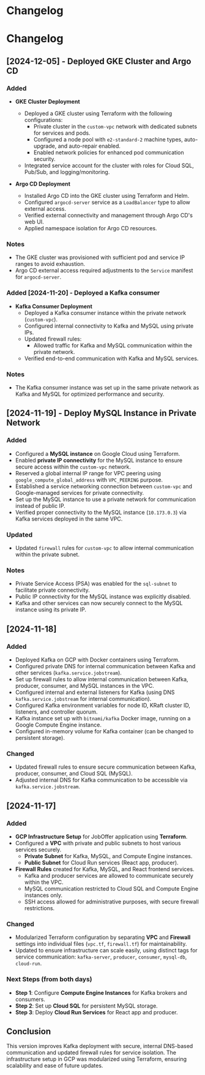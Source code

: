 # Changelog

# Changelog

## [2024-12-05] - Deployed GKE Cluster and Argo CD

### Added
- **GKE Cluster Deployment**
  - Deployed a GKE cluster using Terraform with the following configurations:
    - Private cluster in the `custom-vpc` network with dedicated subnets for services and pods.
    - Configured a node pool with `e2-standard-2` machine types, auto-upgrade, and auto-repair enabled.
    - Enabled network policies for enhanced pod communication security.
  - Integrated service account for the cluster with roles for Cloud SQL, Pub/Sub, and logging/monitoring.

- **Argo CD Deployment**
  - Installed Argo CD into the GKE cluster using Terraform and Helm.
  - Configured `argocd-server` service as a `LoadBalancer` type to allow external access.
  - Verified external connectivity and management through Argo CD's web UI.
  - Applied namespace isolation for Argo CD resources.

### Notes
- The GKE cluster was provisioned with sufficient pod and service IP ranges to avoid exhaustion.
- Argo CD external access required adjustments to the `Service` manifest for `argocd-server`.


### Added [2024-11-20] - Deployed a Kafka consumer

- **Kafka Consumer Deployment**
  - Deployed a Kafka consumer instance within the private network (`custom-vpc`).
  - Configured internal connectivity to Kafka and MySQL using private IPs.
  - Updated firewall rules:
    - Allowed traffic for Kafka and MySQL communication within the private network.
  - Verified end-to-end communication with Kafka and MySQL services.

### Notes
- The Kafka consumer instance was set up in the same private network as Kafka and MySQL for optimized performance and security.

## [2024-11-19] - Deploy MySQL Instance in Private Network

### Added
- Configured a **MySQL instance** on Google Cloud using Terraform.
- Enabled **private IP connectivity** for the MySQL instance to ensure secure access within the `custom-vpc` network.
- Reserved a global internal IP range for VPC peering using `google_compute_global_address` with `VPC_PEERING` purpose.
- Established a service networking connection between `custom-vpc` and Google-managed services for private connectivity.
- Set up the MySQL instance to use a private network for communication instead of public IP.
- Verified proper connectivity to the MySQL instance (`10.173.0.3`) via Kafka services deployed in the same VPC.

### Updated
- Updated `firewall` rules for `custom-vpc` to allow internal communication within the private subnet.

### Notes
- Private Service Access (PSA) was enabled for the `sql-subnet` to facilitate private connectivity.
- Public IP connectivity for the MySQL instance was explicitly disabled.
- Kafka and other services can now securely connect to the MySQL instance using its private IP.

## [2024-11-18] 
### Added
- Deployed Kafka on GCP with Docker containers using Terraform.
- Configured private DNS for internal communication between Kafka and other services (`kafka.service.jobstream`).
- Set up firewall rules to allow internal communication between Kafka, producer, consumer, and MySQL instances in the VPC.
- Configured internal and external listeners for Kafka (using DNS `kafka.service.jobstream` for internal communication).
- Configured Kafka environment variables for node ID, KRaft cluster ID, listeners, and controller quorum.
- Kafka instance set up with `bitnami/kafka` Docker image, running on a Google Compute Engine instance.
- Configured in-memory volume for Kafka container (can be changed to persistent storage).

### Changed
- Updated firewall rules to ensure secure communication between Kafka, producer, consumer, and Cloud SQL (MySQL).
- Adjusted internal DNS for Kafka communication to be accessible via `kafka.service.jobstream`.

## [2024-11-17] 
### Added
- **GCP Infrastructure Setup** for JobOffer application using **Terraform**.
- Configured a **VPC** with private and public subnets to host various services securely.
  - **Private Subnet** for Kafka, MySQL, and Compute Engine instances.
  - **Public Subnet** for Cloud Run services (React app, producer).
- **Firewall Rules** created for Kafka, MySQL, and React frontend services.
  - Kafka and producer services are allowed to communicate securely within the VPC.
  - MySQL communication restricted to Cloud SQL and Compute Engine instances only.
  - SSH access allowed for administrative purposes, with secure firewall restrictions.
  
### Changed
- Modularized Terraform configuration by separating **VPC** and **Firewall** settings into individual files (`vpc.tf`, `firewall.tf`) for maintainability.
- Updated to ensure infrastructure can scale easily, using distinct tags for service communication: `kafka-server`, `producer`, `consumer`, `mysql-db`, `cloud-run`.
  
### Next Steps (from both days)
- **Step 1**: Configure **Compute Engine Instances** for Kafka brokers and consumers.
- **Step 2**: Set up **Cloud SQL** for persistent MySQL storage.
- **Step 3**: Deploy **Cloud Run Services** for React app and producer.
  
## Conclusion
This version improves Kafka deployment with secure, internal DNS-based communication and updated firewall rules for service isolation. The infrastructure setup in GCP was modularized using Terraform, ensuring scalability and ease of future updates.
